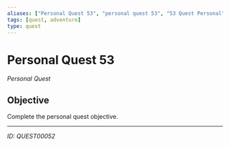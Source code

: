 ```yaml
---
aliases: ["Personal Quest 53", "personal quest 53", "53 Quest Personal"]
tags: [quest, adventure]
type: quest
---
```


# Personal Quest 53

*Personal Quest*

## Objective
Complete the personal quest objective.

---
*ID: QUEST00052*
